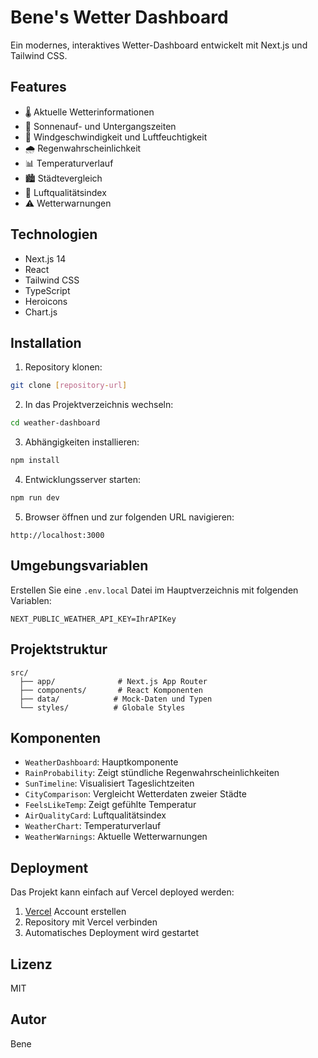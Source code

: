 # Bene's Wetter Dashboard

Ein modernes, interaktives Wetter-Dashboard entwickelt mit Next.js und Tailwind CSS.

## Features

- 🌡️ Aktuelle Wetterinformationen
- 🌅 Sonnenauf- und Untergangszeiten
- 💨 Windgeschwindigkeit und Luftfeuchtigkeit
- 🌧️ Regenwahrscheinlichkeit
- 📊 Temperaturverlauf
- 🏙️ Städtevergleich
- 💨 Luftqualitätsindex
- ⚠️ Wetterwarnungen

## Technologien

- Next.js 14
- React
- Tailwind CSS
- TypeScript
- Heroicons
- Chart.js

## Installation

1. Repository klonen:
```bash
git clone [repository-url]
```

2. In das Projektverzeichnis wechseln:
```bash
cd weather-dashboard
```

3. Abhängigkeiten installieren:
```bash
npm install
```

4. Entwicklungsserver starten:
```bash
npm run dev
```

5. Browser öffnen und zur folgenden URL navigieren:
```
http://localhost:3000
```

## Umgebungsvariablen

Erstellen Sie eine `.env.local` Datei im Hauptverzeichnis mit folgenden Variablen:

```env
NEXT_PUBLIC_WEATHER_API_KEY=IhrAPIKey
```

## Projektstruktur

```
src/
  ├── app/              # Next.js App Router
  ├── components/       # React Komponenten
  ├── data/            # Mock-Daten und Typen
  └── styles/          # Globale Styles
```

## Komponenten

- `WeatherDashboard`: Hauptkomponente
- `RainProbability`: Zeigt stündliche Regenwahrscheinlichkeiten
- `SunTimeline`: Visualisiert Tageslichtzeiten
- `CityComparison`: Vergleicht Wetterdaten zweier Städte
- `FeelsLikeTemp`: Zeigt gefühlte Temperatur
- `AirQualityCard`: Luftqualitätsindex
- `WeatherChart`: Temperaturverlauf
- `WeatherWarnings`: Aktuelle Wetterwarnungen

## Deployment

Das Projekt kann einfach auf Vercel deployed werden:

1. [Vercel](https://vercel.com) Account erstellen
2. Repository mit Vercel verbinden
3. Automatisches Deployment wird gestartet

## Lizenz

MIT

## Autor

Bene
